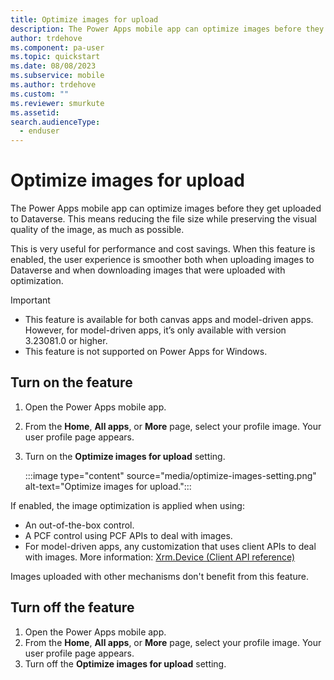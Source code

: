 ```yaml
---
title: Optimize images for upload
description: The Power Apps mobile app can optimize images before they get uploaded to Dataverse. 
author: trdehove
ms.component: pa-user
ms.topic: quickstart
ms.date: 08/08/2023
ms.subservice: mobile
ms.author: trdehove
ms.custom: ""
ms.reviewer: smurkute
ms.assetid: 
search.audienceType: 
  - enduser
---
```


# Optimize images for upload

The Power Apps mobile app can optimize images before they get uploaded to Dataverse. This means reducing the file size while preserving the visual quality of the image, as much as possible.

This is very useful for performance and cost savings. When this feature is enabled, the user experience is smoother both when uploading images to Dataverse and when downloading images that were uploaded with optimization.

> [!Important]
> -	This feature is available for both canvas apps and model-driven apps. However, for model-driven apps, it’s only available with version 3.23081.0 or higher.
> -	This feature is not supported on Power Apps for Windows.

## Turn on the feature

1. Open the Power Apps mobile app.
1. From the **Home**, **All apps**, or **More** page, select your profile image. Your user profile page appears.
1. Turn on the **Optimize images for upload** setting.

    :::image type="content" source="media/optimize-images-setting.png" alt-text="Optimize images for upload.":::
    
If enabled, the image optimization is applied when using:
-	An out-of-the-box control.
-	A PCF control using PCF APIs to deal with images.
-	For model-driven apps, any customization that uses client APIs to deal with images. More information: [Xrm.Device (Client API reference)](/power-apps/developer/model-driven-apps/clientapi/reference/xrm-device)

Images uploaded with other mechanisms don't benefit from this feature. 

## Turn off the feature
1. Open the Power Apps mobile app.
1. From the **Home**, **All apps**, or **More** page, select your profile image. Your user profile page appears.
1. Turn off the **Optimize images for upload** setting.
